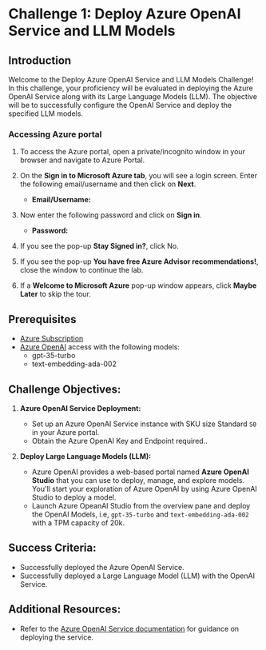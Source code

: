 # Challenge 1: Deploy Azure OpenAI Service and LLM Models

## Introduction

Welcome to the Deploy Azure OpenAI Service and LLM Models Challenge! In this challenge, your proficiency will be evaluated in deploying the Azure OpenAI Service along with its Large Language Models (LLM). The objective will be to successfully configure the OpenAI Service and deploy the specified LLM models.

### Accessing Azure portal

1. To access the Azure portal, open a private/incognito window in your browser and navigate to Azure Portal.

1. On the **Sign in to Microsoft Azure tab**, you will see a login screen. Enter the following email/username and then click on **Next**.

   - **Email/Username:** <inject key="AzureAdUserEmail"></inject>

1. Now enter the following password and click on **Sign in**.

   - **Password:** <inject key="AzureAdUserPassword"></inject>

1. If you see the pop-up **Stay Signed in?**, click No.

1. If you see the pop-up **You have free Azure Advisor recommendations!**, close the window to continue the lab.

1. If a **Welcome to Microsoft Azure** pop-up window appears, click **Maybe Later** to skip the tour.

## Prerequisites

- [Azure Subscription](https://azure.microsoft.com/en-us/free/)
- [Azure OpenAI](https://aka.ms/oai/access) access with the following models:
  - gpt-35-turbo
  - text-embedding-ada-002

## Challenge Objectives:

1. **Azure OpenAI Service Deployment:**
   - Set up an Azure OpenAI Service instance with SKU size Standard `S0` in your Azure portal.
   - Obtain the Azure OpenAI Key and Endpoint required..

2. **Deploy Large Language Models (LLM):**
   - Azure OpenAI provides a web-based portal named **Azure OpenAI Studio** that you can use to deploy, manage, and explore models. You'll start your exploration of Azure OpenAI by using Azure OpenAI Studio to deploy a model.
   - Launch Azure OpeanAI Studio from the overview pane and deploy the OpenAI Models, i.e, `gpt-35-turbo` and `text-embedding-ada-002` with a TPM capacity of 20k.

## Success Criteria:

- Successfully deployed the Azure OpenAI Service.
- Successfully deployed a Large Language Model (LLM) with the OpenAI Service.

## Additional Resources:

- Refer to the [Azure OpenAI Service documentation](https://learn.microsoft.com/en-us/azure/ai-services/openai/) for guidance on deploying the service.
